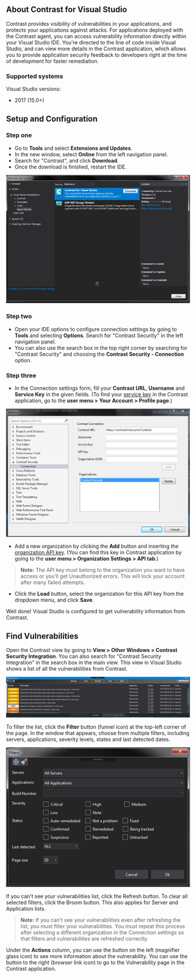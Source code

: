 <!--
title: "Use Contrast for Visual Studio"
description: "Instructions for downloading and installing Contrast for Visual Studio"
tags: "tools ide plugins visual studio download install"
-->


## About Contrast for Visual Studio

Contrast provides visibility of vulnerabilities in your applications, and protects your applications against attacks. For applications deployed with the Contrast agent, you can access vulnerability information directly within your Visual Studio IDE. You're directed to the line of code inside Visual Studio, and can view more details in the Contrast application, which allows you to provide application security feedback to developers right at the time of development for faster remediation.

### Supported systems 

Visual Studio versions:

* 2017 (15.0+)

## Setup and Configuration

### Step one

* Go to **Tools** and select **Extensions and Updates**. 
* In the new window, select **Online** from the left navigation panel.
* Search for "Contrast", and click **Download**.
* Once the download is finished, restart the IDE.

<a href="assets/images/VS_ext_extensions_window.png" rel="lightbox" title="Install Contrast for Visual Studio"><img class="thumbnail" src="assets/images/VS_ext_extensions_window.png"/></a>

### Step two

* Open your IDE options to configure connection settings by going to **Tools** and selecting **Options**. Search 
for "Contrast Security" in the left navigation panel. 
* You can also use the search box in the top right corner by searching for "Contrast Security" and 
choosing the **Contrast Security - Connection** option.

### Step three

* In the Connection settings form, fill your **Contrast URL**, **Username** and **Service Key** in the given fields. (To find your [service key](user-account.html#profile) in the Contrast application, go to the **user menu > Your Account > Profile page**.)

<a href="assets/images/VS-connection.png" rel="lightbox" title="Navigate to add-ons"><img class="thumbnail" src="assets/images/VS-connection.png"/></a>

* Add a new organization by clicking the **Add** button and inserting the [organization API key](admin-orgsettings.html#apikey). (You can find this key in Contrast application by going to the **user menu > Organization Settings > API tab**.) 

> **Note:** The API key must belong to the organization you want to have access or you'll get Unauthorized errors. This will lock your account after many failed attempts.

* Click the **Load** button, select the organization for this API key from the dropdown menu, and click **Save**.

Well done! Visual Studio is configured to get vulnerability information from Contrast. 

## Find Vulnerabilities

Open the Contrast view by going to **View > Other Windows > Contrast Security Integration**. You can also search for "Contrast Security Integration" in the search box in the main view. This view in Visual Studio shows a list of all the vulnerabilities from Contrast.

<a href="assets/images/VS_ext_contrast_view.png" rel="lightbox" title="Find vulnerabilities in Visual Studio"><img class="thumbnail" src="assets/images/VS_ext_contrast_view.png"/></a>

To filter the list, click the **Filter** button (funnel icon) at the top-left corner of the page. In the window that appears, choose from multiple filters, including servers, applications, severity levels, states and last detected dates. 

<a href="assets/images/VS_ext_filters.png" rel="lightbox" title="Filter vulnerabilities "><img class="thumbnail" src="assets/images/VS_ext_filters.png"/></a>

If you can't see your vulnerabilities list, click the Refresh button. To clear all selected filters, click the Broom button. This also applies for Server and Application lists. 

> **Note:** If you can't see your vulnerabilities even after refreshing the list, you must filter your vulnerabilities. You must repeat this  process after selecting a different organization in the Connection settings so that filters and vulnerabilities are refreshed correctly.

Under the **Actions** column, you can use the button on the left (magnifier glass icon) to see more information about the vulnerability. You can use the button to the right (browser link icon) to go to the Vulnerability page in the Contrast application.

